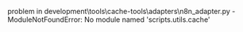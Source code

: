 problem in development\tools\cache-tools\adapters\n8n_adapter.py - ModuleNotFoundError: No module named 'scripts.utils.cache'
